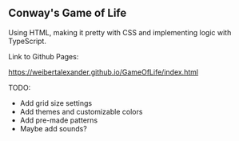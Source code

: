 ## Conway's Game of Life
Using HTML, making it pretty with CSS and implementing logic with TypeScript.

Link to Github Pages:

https://weibertalexander.github.io/GameOfLife/index.html

TODO:

* Add grid size settings
* Add themes and customizable colors
* Add pre-made patterns
* Maybe add sounds?
